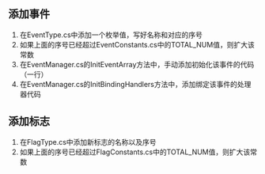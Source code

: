 添加事件
--------
1. 在EventType.cs中添加一个枚举值，写好名称和对应的序号
2. 如果上面的序号已经超过EventConstants.cs中的TOTAL_NUM值，则扩大该常数
3. 在EventManager.cs的InitEventArray方法中，手动添加初始化该事件的代码（一行）
4. 在EventManager.cs的InitBindingHandlers方法中，添加绑定该事件的处理器代码

添加标志
--------
1. 在FlagType.cs中添加新标志的名称以及序号
2. 如果上面的序号已经超过FlagConstants.cs中的TOTAL_NUM值，则扩大该常数
